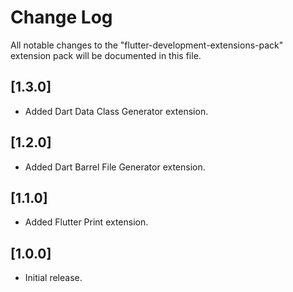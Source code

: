 # Change Log

All notable changes to the "flutter-development-extensions-pack" extension pack will be documented in this file.

## [1.3.0]

- Added Dart Data Class Generator extension.

## [1.2.0]

- Added Dart Barrel File Generator extension.

## [1.1.0]

- Added Flutter Print extension.

## [1.0.0]

- Initial release.
